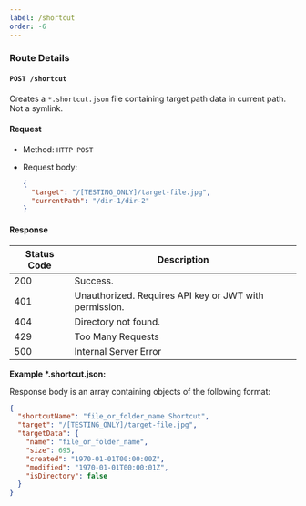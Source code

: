 ```yaml
---
label: /shortcut
order: -6
---
```


### Route Details

#### ```POST /shortcut```

Creates a `*.shortcut.json` file containing target path data in current path. Not a symlink.

#### Request

- Method: `HTTP POST`

- Request body: 
  ```json
  {
    "target": "/[TESTING_ONLY]/target-file.jpg",
    "currentPath": "/dir-1/dir-2"
  }
  ```

#### Response

| Status Code | Description                                            |
| ----------- | ------------------------------------------------------ |
| 200         | Success.                                               |
| 401         | Unauthorized. Requires API key or JWT with permission. |
| 404         | Directory not found.                                   |
| 429         | Too Many Requests                                      |
| 500         | Internal Server Error                                  |

**Example \*.shortcut.json:**

Response body is an array containing objects of the following format:

```json
{
  "shortcutName": "file_or_folder_name Shortcut",
  "target": "/[TESTING_ONLY]/target-file.jpg",
  "targetData": {
    "name": "file_or_folder_name",
    "size": 695,
    "created": "1970-01-01T00:00:00Z",
    "modified": "1970-01-01T00:00:01Z",
    "isDirectory": false
  }
}
```